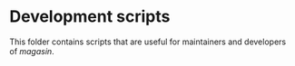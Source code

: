 # Development scripts

This folder contains scripts that are useful for maintainers and developers of _magasin_.

